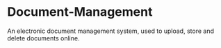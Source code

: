 # Document-Management
An electronic document management system, used to upload, store and delete documents online.
